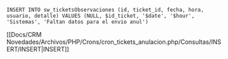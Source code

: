 `INSERT INTO sw_ticketsObservaciones (id, ticket_id, fecha, hora, usuario, detalle) VALUES (NULL, $id_ticket, '$date', '$hour', 'Sistemas', 'Faltan datos para el envio anul')`

[[Docs/CRM Novedades/Archivos/PHP/Crons/cron_tickets_anulacion.php/Consultas/INSERT/INSERT|INSERT]]